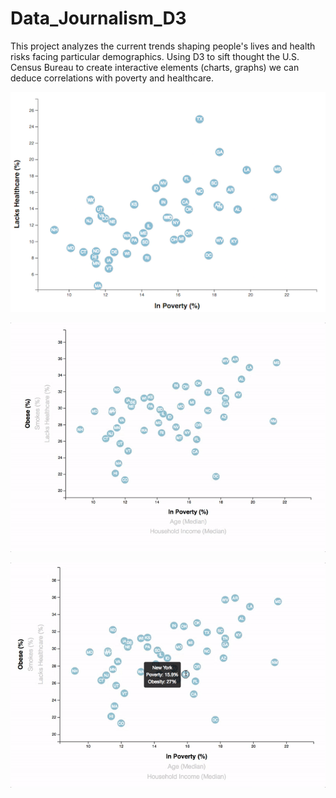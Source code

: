 # Data_Journalism_D3
This project analyzes the current trends shaping people's lives and health risks facing particular demographics. Using D3 to sift thought the U.S. Census Bureau to create interactive elements (charts, graphs) we can deduce correlations with poverty and healthcare. 

![4-scatter](Analysis/Images/4-scatter.jpg)

![7-animated-scatter](Analysis/Images/7-animated-scatter.gif)


![8-tooltip](Analysis/Images/8-tooltip.gif)
